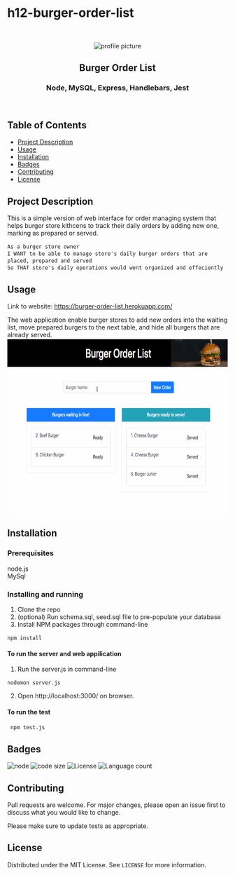 # h12-burger-order-list


<br />
<p align="center">

<img src="https://avatars2.githubusercontent.com/u/59339564?v=4"  alt="profile picture" width="150" height="150">

<h2 align="center">Burger Order List</h2>

<h3 align="center">
 Node, MySQL, Express, Handlebars, Jest

</h3>
<br />
</p>


## Table of Contents
* [Project Description](#project-description)
* [Usage](#usage)
* [Installation](#installation)
* [Badges](#badges)
* [Contributing](#contributing)
* [License](#license)



## Project Description
This is a simple version of web interface for order managing system that helps burger store kithcens to track their daily orders by adding new one, marking as prepared or served.

```
As a burger store owner
I WANT to be able to manage store's daily burger orders that are placed, prepared and served
So THAT store's daily operations would went organized and effeciently
```


## Usage
 Link to website: https://burger-order-list.herokuapp.com/
 
 The web application enable burger stores to add new orders into the waiting list, move prepared burgers to the next table, and hide all burgers that are already served.
<img src="https://github.com/mila-mamat/h12-burger/blob/master/gif/demo.gif" alt="Sample result" width="800" height="400">



## Installation
### Prerequisites
  node.js  
  MySql

### Installing and running 
  1. Clone the repo 
  2. (optional) Run schema.sql, seed.sql file to pre-populate your database
  3. Install NPM packages through command-line
 ```
 npm install 
```  
#### To run the server and web appilication
  1)  Run the server.js in command-line
 ```
 nodemon server.js
 ```
 
 2)  Open http://localhost:3000/ on browser.
 
#### To run the test
```
 npm test.js
 ```
 
## Badges
![node](https://img.shields.io/node/v/latest?style=plastic)
![code size](https://img.shields.io/github/languages/code-size/mila-mamat/h12-burger)
![License](https://img.shields.io/github/license/mila-mamat/h12-burger)
![Language count](https://img.shields.io/github/languages/count/mila-mamat/h12-burger)
## Contributing
 Pull requests are welcome. For major changes, please open an issue first to discuss what you would like to change. 
 
 Please make sure to update tests as appropriate.

## License
Distributed under the MIT License. See `LICENSE` for more information.
